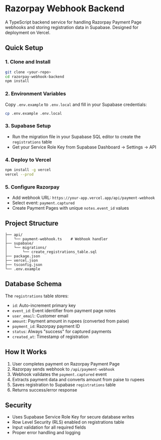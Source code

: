 # Razorpay Webhook Backend

A TypeScript backend service for handling Razorpay Payment Page webhooks and storing registration data in Supabase. Designed for deployment on Vercel.

## Quick Setup

### 1. Clone and Install
```bash
git clone <your-repo>
cd razorpay-webhook-backend
npm install
```

### 2. Environment Variables
Copy `.env.example` to `.env.local` and fill in your Supabase credentials:
```bash
cp .env.example .env.local
```

### 3. Supabase Setup
- Run the migration file in your Supabase SQL editor to create the `registrations` table
- Get your Service Role Key from Supabase Dashboard → Settings → API

### 4. Deploy to Vercel
```bash
npm install -g vercel
vercel --prod
```

### 5. Configure Razorpay
- Add webhook URL: `https://your-app.vercel.app/api/payment-webhook`
- Select event: `payment.captured`
- Create Payment Pages with unique `notes.event_id` values

## Project Structure

```
├── api/
│   └── payment-webhook.ts    # Webhook handler
├── supabase/
│   └── migrations/
│       └── create_registrations_table.sql
├── package.json
├── vercel.json
├── tsconfig.json
└── .env.example
```

## Database Schema

The `registrations` table stores:
- `id`: Auto-increment primary key
- `event_id`: Event identifier from payment page notes
- `user_email`: Customer email
- `amount`: Payment amount in rupees (converted from paise)
- `payment_id`: Razorpay payment ID
- `status`: Always "success" for captured payments
- `created_at`: Timestamp of registration

## How It Works

1. User completes payment on Razorpay Payment Page
2. Razorpay sends webhook to `/api/payment-webhook`
3. Webhook validates the `payment.captured` event
4. Extracts payment data and converts amount from paise to rupees
5. Saves registration to Supabase `registrations` table
6. Returns success/error response

## Security

- Uses Supabase Service Role Key for secure database writes
- Row Level Security (RLS) enabled on registrations table
- Input validation for all required fields
- Proper error handling and logging